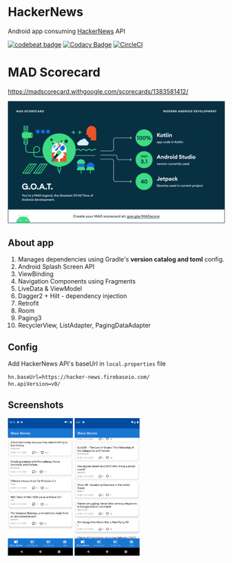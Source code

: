 # HackerNews

Android app consuming [HackerNews](https://hacker-news.firebaseio.com/v0/) API

[![codebeat badge](https://codebeat.co/badges/4dcfd535-f589-4121-b014-e212a9abb337)](https://codebeat.co/projects/github-com-fayaz07-hackernews-main) [![Codacy Badge](https://app.codacy.com/project/badge/Grade/437257ee0dfa4fb9948ce147729270be)](https://www.codacy.com/gh/fayaz07/HackerNews/dashboard?utm_source=github.com&utm_medium=referral&utm_content=fayaz07/HackerNews&utm_campaign=Badge_Grade) [![CircleCI](https://circleci.com/gh/fayaz07/HackerNews/tree/main.svg?style=svg)](https://circleci.com/gh/fayaz07/HackerNews/tree/main)
             
# MAD Scorecard

https://madscorecard.withgoogle.com/scorecards/1383581412/

<img src="screenshots/mad/summary.png"/>

## About app

1. Manages dependencies using Gradle's **version catalog and toml** config.
2. Android Splash Screen API
3. ViewBinding
4. Navigation Components using Fragments
5. LiveData & ViewModel
6. Dagger2 + Hilt - dependency injection
7. Retrofit
8. Room
9. Paging3
10. RecyclerView, ListAdapter, PagingDataAdapter

## Config

Add HackerNews API's baseUrl in `local.properties` file

```properties
hn.baseUrl=https://hacker-news.firebaseio.com/
hn.apiVersion=v0/
```

## Screenshots

<img src="screenshots/Screenshot_1638044797.png" width="30%" height="30%"/> <img src="screenshots/Screenshot_1638188243.png" width="30%" height="30%"/>
